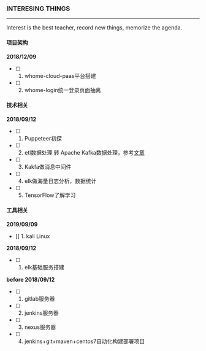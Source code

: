 ### INTERESING THINGS

---

Interest is the best teacher, record new things, memorize the agenda.

<!--more-->

#### 项目架构

**2018/12/09**
-[ ] 1. whome-cloud-paas平台搭建
-[ ] 2. whome-login统一登录页面抽离


#### 技术相关

**2018/09/12**

- [ ] 1. Puppeteer初探
- [ ] 2. etl数据处理 转 Apache Kafka数据处理，参考[文章][1]
- [ ] 3. Kakfa做消息中间件
- [ ] 4. elk做海量日志分析，数据统计
- [ ] 5. TensorFlow了解学习

#### 工具相关

**2019/09/09**
- [] 1. kali Linux

**2018/09/12**

- [ ] 1. elk基础服务搭建

**before 2018/09/12**

- [ ] 1. gitlab服务器
- [ ] 2. jenkins服务器
- [ ] 3. nexus服务器
- [ ] 4. jenkins+git+maven+centos7自动化构建部署项目

[1]: http://www.infoq.com/cn/articles/batch-etl-streams-kafka